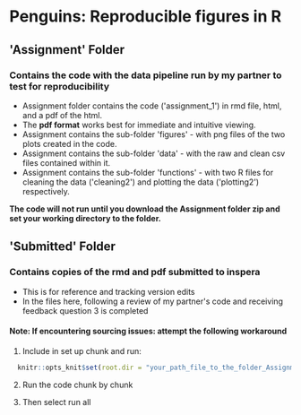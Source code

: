 # Penguins: Reproducible figures in R

## 'Assignment' Folder
### Contains the code with the data pipeline run by my partner to test for reproducibility
- Assignment folder contains the code ('assignment_1') in rmd file, html, and a pdf of the html.
-  The **pdf format** works best for immediate and intuitive viewing.
- Assignment contains the sub-folder 'figures' - with png files of the two plots created in the code.
- Assignment contains the sub-folder 'data' - with the raw and clean csv files contained within it.
- Assignment contains the sub-folder 'functions' - with two R files for cleaning the data ('cleaning2') and plotting the data ('plotting2') respectively.

**The code will not run until you download the Assignment folder zip and set your working directory to the folder.**


## 'Submitted' Folder
### Contains copies of the rmd and pdf submitted to inspera

- This is for reference and tracking version edits
- In the files here, following a review of my partner's code and receiving feedback question 3 is completed


#### Note: If encountering sourcing issues: attempt the following workaround

1) Include in set up chunk and run: 
```R
  knitr::opts_knit$set(root.dir = "your_path_file_to_the_folder_Assignment_from_the_repo")
```
2) Run the code chunk by chunk

3) Then select run all

  



